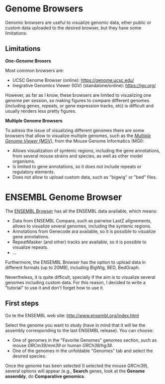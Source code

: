# Genome Browsers

Genomic browsers are useful to visualize genomic data, ether public or custom data uploaded to the desired browser, but they have some limitations.

## Limitations

**_One-Genome_ Brosers**

Most common browsers are:

- UCSC Genome Browser (online): https://genome.ucsc.edu/
- Inegrative Genomics Viewer (IGV) (standalone/online): https://igv.org/

However, as far as I know, these browsers are limited to visualizing one genome per session, so making figures to compare different genomes (including genes, repeats, or gene expression tracks, etc) is difficult and usually renders less pretty figures. 

**Multiple Genome Browsers**

To adress the issue of visualizing different genomes there are some browsers that allow to visualize multiple genomes, such as the [*Multiple Genome Viewer* (MGV)](http://www.informatics.jax.org/mgv/), from the Mouse Genome Informatics (MGI):
 
* Allows visualization of syntenic regions, including the gene annotations, from several mouse strains and species, as well as other model organisms.
* Is limited to gene annotations, so it does not include repeats or regulatory elements. 
* Does not allow to upload custom data, such as "bigwig" or "bed" files. 

# ENSEMBL Genome Browser

The [ENSEMBL Browser](http://www.ensembl.org/index.html) has all the ENSEMBL data available, which means:

* Data from ENSEMBL Compara, such as pairwise LastZ alignements, allows to visualize several genomes, including the syntenic regions.
* Annotations from Genecode ara available, so it is possible to visualize gene annotations.
* RepeatMasker (and other) tracks are available, so it is possible to visualize repeats.
* ...

Furthermore, the ENSEMBL Browser has the option to upload data in different formats (up to 20MB), including BigWig, BED, BedGraph.

Nevertheless, it is quite difficult, specially if the aim is to visualize several genomes including custom data. For this reason, I decided to write a "tutorial" to use it and don't forget how to use it. 

## First steps

Go te the ENSEMBL web site: http://www.ensembl.org/index.html

Select the genome you want to study (have in mind that it will be the assembly corresponding to the last ENSEMBL release). You can choose: 

* One of genomes in the "Favorite Genomes" genomes section, such as mouse *GRCm39/mm39* or human *GRCh38/hg38*.
* One of the genomes in the unfoldable "Genomes" tab and select the desired species.

Once the genome has been selected (I selected the mouse *GRCm39*), several options will appear (e.g., **Search** genes, look at the **Genome assembly**, do **Comparative genomics**. 

![]()
